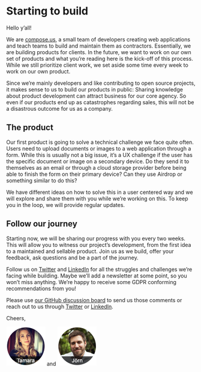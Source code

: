 # Starting to build

Hello y’all!

We are [compose.us](https://compose.us/), a small team of developers creating web applications and teach teams to build and maintain them as contractors. Essentially, we are building products for clients. In the future, we want to work on our own set of products and what you’re reading here is the kick-off of this process. While we still prioritize client work, we set aside some time every week to work on our own product.

Since we’re mainly developers and like contributing to open source projects, it makes sense to us to build our products in public: Sharing knowledge about product development can attract business for our core agency. So even if our products end up as catastrophes regarding sales, this will not be a disastrous outcome for us as a company.

## The product
Our first product is going to solve a technical challenge we face quite often. Users need to upload documents or images to a web application through a form. While this is usually not a big issue, it’s a UX challenge if the user has the specific document or image on a secondary device. Do they send it to themselves as an email or through a cloud storage provider before being able to finish the form on their primary device? Can they use Airdrop or something similar to do this?

We have different ideas on how to solve this in a user centered way and we will explore and share them with you while we’re working on this. To keep you in the loop, we will provide regular updates.

## Follow our journey
Starting now, we will be sharing our progress with you every two weeks. This will allow you to witness our project’s development, from the first idea to a maintained and sellable product. Join us as we build, offer your feedback, ask questions and be a part of the journey. 

Follow us on [Twitter](https://twitter.com/compose_us) and [LinkedIn](https://www.linkedin.com/company/compose-us/) for all the struggles and challenges we’re facing while building. Maybe we’ll add a newsletter at some point, so you won’t miss anything. We’re happy to receive some GDPR conforming recommendations from you!

Please use [our GitHub discussion board](https://github.com/compose-us/build-in-public/discussions/1) to send us those comments or reach out to us through [Twitter](https://twitter.com/compose_us) or [LinkedIn](https://www.linkedin.com/company/compose-us/).

Cheers,

[![Tamara](./tamara.png)](https://www.linkedin.com/in/tamara-bogantseva/) and [![Jörn](./joern.png)](https://www.linkedin.com/in/joern-bernhardt/)
